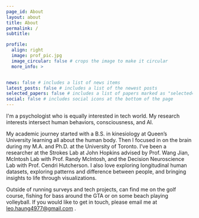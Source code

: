 ```yaml
---
page_id: About
layout: about
title: About
permalink: /
subtitle: 

profile:
  align: right
  image: prof_pic.jpg
  image_circular: false # crops the image to make it circular
  more_info: >


news: false # includes a list of news items
latest_posts: false # includes a list of the newest posts
selected_papers: false # includes a list of papers marked as "selected={true}"
social: false # includes social icons at the bottom of the page
---
```


I'm a psychologist who is equally interested in tech world. My research interests intersect human behaviors, consciousness, and AI.
 
My academic journey started with a B.S. in kinesiology at Queen’s University learning all about the human body. Then I focused in on the brain during my M.A. and Ph.D. at the University of Toronto.  I’ve been a researcher at the Strokes Lab at John Hopkins advised by Prof. Wang Jian, McIntosh Lab with Prof. Randy McIntosh, and the Decision Neuroscience Lab with Prof. Cendri Hutcherson. I also love exploring longitudinal human datasets, exploring patterns and difference between people, and bringing insights to life through visualizations.

Outside of running surveys and tech projects, can find me on the golf course, fishing for bass around the GTA or on some beach playing volleyball. If you would like to get in touch, please email me at leo.haung4977@gmail.com .

